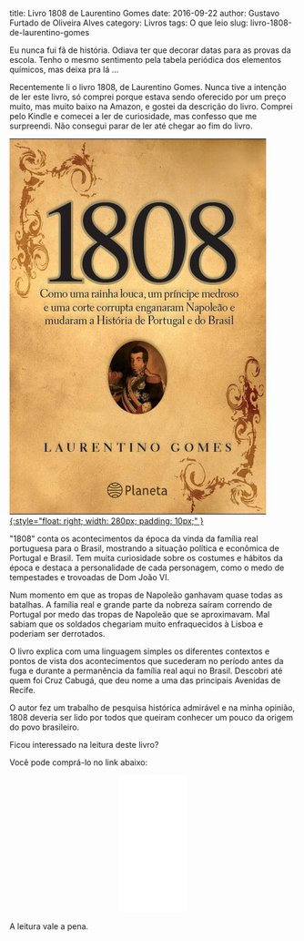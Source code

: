 title: Livro 1808 de Laurentino Gomes
date: 2016-09-22
author: Gustavo Furtado de Oliveira Alves
category: Livros
tags: O que leio
slug: livro-1808-de-laurentino-gomes

Eu nunca fui fã de história. Odiava ter que decorar datas para as provas
da escola. Tenho o mesmo sentimento pela tabela periódica dos elementos
químicos, mas deixa pra lá ...

Recentemente li o livro 1808, de Laurentino Gomes. Nunca tive a intenção
de ler este livro, só comprei porque estava sendo oferecido por um preço
muito, mas muito baixo na Amazon, e gostei da descrição do livro.
Comprei pelo Kindle e comecei a ler de curiosidade, mas confesso que me
surpreendi. Não consegui parar de ler até chegar ao fim do livro.

[![Promessa](/images/posts/1808_di_Laurentino_Gomes.jpg){:style="float: right; width: 280px; padding: 10px;" }](https://www.amazon.com.br/gp/product/8525057517/ref=as_li_tl?ie=UTF8&camp=1789&creative=9325&creativeASIN=8525057517&linkCode=as2&tag=gustafurta-20&linkId=ZL4IHPQGSYBHO4JW)

"1808" conta os acontecimentos da época da vinda da família real
portuguesa para o Brasil, mostrando a situação política e econômica de
Portugal e Brasil. Tem muita curiosidade sobre os costumes e hábitos da
época e destaca a personalidade de cada personagem, como o medo de
tempestades e trovoadas de Dom João VI.

Num momento em que as tropas de Napoleão ganhavam quase todas as batalhas.
A família real e grande parte da nobreza saíram correndo de Portugal por medo
das tropas de Napoleão que se aproximavam. Mal sabiam que os soldados chegariam
muito enfraquecidos à Lisboa e poderiam ser derrotados.

O livro explica com uma linguagem simples os diferentes contextos e pontos de vista
dos acontecimentos que sucederam no período antes da fuga e durante a permanência
da família real aqui no Brasil.
Descobri até quem foi Cruz Cabugá, que deu nome a uma das principais Avenidas de Recife.

O autor fez um trabalho de pesquisa histórica admirável e na minha opinião,
1808 deveria ser lido por todos que queiram conhecer um pouco da origem do
povo brasileiro.

Ficou interessado na leitura deste livro?

Você pode comprá-lo no link abaixo:

<center>
<iframe style="width:120px;height:240px;" marginwidth="0" marginheight="0" scrolling="no" frameborder="0" src="//ws-na.amazon-adsystem.com/widgets/q?ServiceVersion=20070822&OneJS=1&Operation=GetAdHtml&MarketPlace=BR&source=ac&ref=tf_til&ad_type=product_link&tracking_id=gustafurta-20&marketplace=amazon&region=BR&placement=8525057517&asins=8525057517&linkId=ZAHE3JTN23JB5KKX&show_border=true&link_opens_in_new_window=true">
</iframe>
</center>

A leitura vale a pena.
